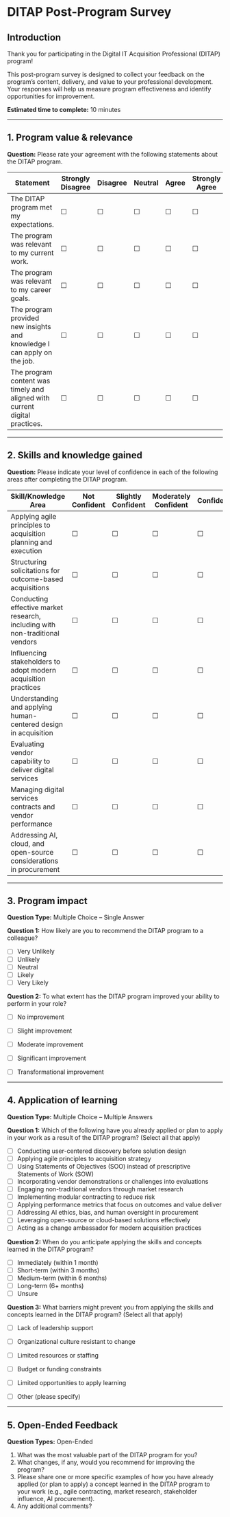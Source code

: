 # DITAP Post-Program Survey

## Introduction
Thank you for participating in the Digital IT Acquisition Professional (DITAP) program!  

This post-program survey is designed to collect your feedback on the program’s content, delivery, and value to your professional development. Your responses will help us measure program effectiveness and identify opportunities for improvement.  

**Estimated time to complete:** 10 minutes

---

## 1. Program value & relevance

**Question:** Please rate your agreement with the following statements about the DITAP program.

| Statement | Strongly Disagree | Disagree | Neutral | Agree | Strongly Agree |
|-----------|-----------------|---------|--------|-------|----------------|
| The DITAP program met my expectations. | ☐ | ☐ | ☐ | ☐ | ☐ |
| The program was relevant to my current work. | ☐ | ☐ | ☐ | ☐ | ☐ |
| The program was relevant to my career goals. | ☐ | ☐ | ☐ | ☐ | ☐ |
| The program provided new insights and knowledge I can apply on the job. | ☐ | ☐ | ☐ | ☐ | ☐ |
| The program content was timely and aligned with current digital practices. | ☐ | ☐ | ☐ | ☐ | ☐ |

---

## 2. Skills and knowledge gained

**Question:** Please indicate your level of confidence in each of the following areas after completing the DITAP program.


| Skill/Knowledge Area | Not Confident | Slightly Confident | Moderately Confident | Confident | Very Confident |
|--------------------|---------------|-----------------|-------------------|-----------|----------------|
| Applying agile principles to acquisition planning and execution | ☐ | ☐ | ☐ | ☐ | ☐ |
| Structuring solicitations for outcome-based acquisitions | ☐ | ☐ | ☐ | ☐ | ☐ |
| Conducting effective market research, including with non-traditional vendors | ☐ | ☐ | ☐ | ☐ | ☐ |
| Influencing stakeholders to adopt modern acquisition practices | ☐ | ☐ | ☐ | ☐ | ☐ |
| Understanding and applying human-centered design in acquisition | ☐ | ☐ | ☐ | ☐ | ☐ |
| Evaluating vendor capability to deliver digital services | ☐ | ☐ | ☐ | ☐ | ☐ |
| Managing digital services contracts and vendor performance | ☐ | ☐ | ☐ | ☐ | ☐ |
| Addressing AI, cloud, and open-source considerations in procurement | ☐ | ☐ | ☐ | ☐ | ☐ |

---

## 3. Program impact
**Question Type:** Multiple Choice – Single Answer  

**Question 1:** How likely are you to recommend the DITAP program to a colleague?  
- [ ] Very Unlikely  
- [ ] Unlikely  
- [ ] Neutral  
- [ ] Likely  
- [ ] Very Likely

**Question 2:** To what extent has the DITAP program improved your ability to perform in your role?  
- [ ] No improvement  
- [ ] Slight improvement  
- [ ] Moderate improvement  
- [ ] Significant improvement  
- [ ] Transformational improvement


---

## 4. Application of learning
**Question Type:** Multiple Choice – Multiple Answers  

**Question 1:** Which of the following have you already applied or plan to apply in your work as a result of the DITAP program? (Select all that apply)  
- [ ] Conducting user-centered discovery before solution design  
- [ ] Applying agile principles to acquisition strategy  
- [ ] Using Statements of Objectives (SOO) instead of prescriptive Statements of Work (SOW)  
- [ ] Incorporating vendor demonstrations or challenges into evaluations  
- [ ] Engaging non-traditional vendors through market research  
- [ ] Implementing modular contracting to reduce risk  
- [ ] Applying performance metrics that focus on outcomes and value deliver  
- [ ] Addressing AI ethics, bias, and human oversight in procurement  
- [ ] Leveraging open-source or cloud-based solutions effectively  
- [ ] Acting as a change ambassador for modern acquisition practices  

**Question 2:** When do you anticipate applying the skills and concepts learned in the DITAP program?  
- [ ] Immediately (within 1 month)  
- [ ] Short-term (within 3 months)  
- [ ] Medium-term (within 6 months)  
- [ ] Long-term (6+ months)  
- [ ] Unsure  

**Question 3:** What barriers might prevent you from applying the skills and concepts learned in the DITAP program? (Select all that apply)  
- [ ] Lack of leadership support  
- [ ] Organizational culture resistant to change  
- [ ] Limited resources or staffing  
- [ ] Budget or funding constraints  
- [ ] Limited opportunities to apply learning  
- [ ] Other (please specify)


---

## 5. Open-Ended Feedback
**Question Types:** Open-Ended  
1. What was the most valuable part of the DITAP program for you?  
2. What changes, if any, would you recommend for improving the program?  
3. Please share one or more specific examples of how you have already applied (or plan to apply) a concept learned in the DITAP program to your work (e.g., agile contracting, market research, stakeholder influence, AI procurement).  
4. Any additional comments?

